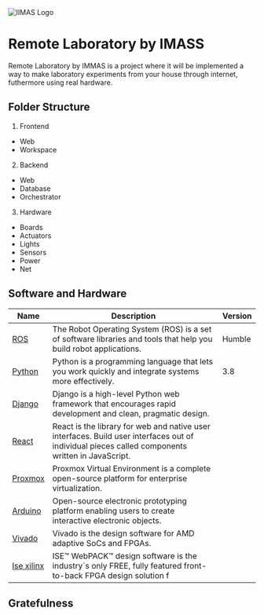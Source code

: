 <img src="https://www.iimas.unam.mx/wp-content/uploads/2023/11/Logo-pagina-ok.png" alt="IIMAS Logo"> 

# Remote Laboratory by IMASS

Remote Laboratory by IMMAS is a project where it will be implemented a way to make laboratory experiments from your house through internet, futhermore using real hardware.

## Folder Structure 

1. Frontend
 -  Web
 - Workspace
2. Backend
 - Web
 - Database
 - Orchestrator 
3. Hardware
 - Boards
 - Actuators
 - Lights
 - Sensors
 - Power
 - Net

## Software and Hardware

| Name | Description | Version |
|--- |--- | --- |
| [ROS](https://www.ros.org/) | The Robot Operating System (ROS) is a set of software libraries and tools that help you build robot applications. | Humble |
| [Python](https://www.python.org/) |Python is a programming language that lets you work quickly and integrate systems more effectively. | 3.8 |
|[Django](https://www.djangoproject.com/) | Django is a high-level Python web framework that encourages rapid development and clean, pragmatic design. | |
|[React](https://es.react.dev/) |React is the library for web and native user interfaces. Build user interfaces out of individual pieces called components written in JavaScript. |
|[Proxmox ](https://www.proxmox.com/en/) |Proxmox Virtual Environment is a complete open-source platform for enterprise virtualization. | |
|[Arduino](https://www.arduino.cc/) | Open-source electronic prototyping platform enabling users to create interactive electronic objects. | |
|[Vivado](https://www.xilinx.com/products/design-tools/vivado.html) |Vivado is the design software for AMD adaptive SoCs and FPGAs.  | |
|[Ise xilinx](https://www.xilinx.com/products/design-tools/ise-design-suite.html) |ISE™ WebPACK™ design software is the industry´s only FREE, fully featured front-to-back FPGA design solution f| |

## Gratefulness

